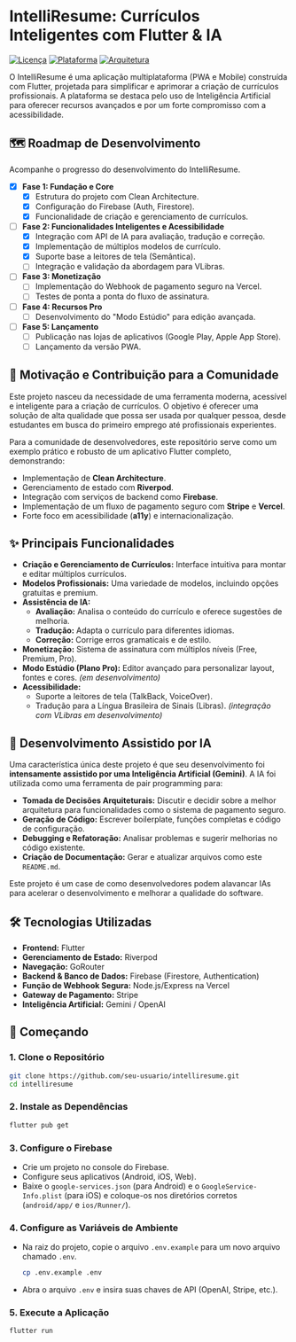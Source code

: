 # IntelliResume: Currículos Inteligentes com Flutter & IA

[![Licença](https://img.shields.io/badge/license-Proprietary-blue.svg)](./LICENSE)
[![Plataforma](https://img.shields.io/badge/platform-Flutter%20%7C%20Android%20%7C%20iOS%20%7C%20Web-blue)](https://flutter.dev)
[![Arquitetura](https://img.shields.io/badge/architecture-Clean%20Architecture-green)](https://blog.cleancoder.com/uncle-bob/2012/08/13/the-clean-architecture.html)

O IntelliResume é uma aplicação multiplataforma (PWA e Mobile) construída com Flutter, projetada para simplificar e aprimorar a criação de currículos profissionais. A plataforma se destaca pelo uso de Inteligência Artificial para oferecer recursos avançados e por um forte compromisso com a acessibilidade.

## 🗺️ Roadmap de Desenvolvimento

Acompanhe o progresso do desenvolvimento do IntelliResume.

- [x] **Fase 1: Fundação e Core**
  - [x] Estrutura do projeto com Clean Architecture.
  - [x] Configuração do Firebase (Auth, Firestore).
  - [x] Funcionalidade de criação e gerenciamento de currículos.
- [ ] **Fase 2: Funcionalidades Inteligentes e Acessibilidade**
  - [x] Integração com API de IA para avaliação, tradução e correção.
  - [x] Implementação de múltiplos modelos de currículo.
  - [x] Suporte base a leitores de tela (Semântica).
  - [ ] Integração e validação da abordagem para VLibras.
- [ ] **Fase 3: Monetização**
  - [ ] Implementação do Webhook de pagamento seguro na Vercel.
  - [ ] Testes de ponta a ponta do fluxo de assinatura.
- [ ] **Fase 4: Recursos Pro**
  - [ ] Desenvolvimento do "Modo Estúdio" para edição avançada.
- [ ] **Fase 5: Lançamento**
  - [ ] Publicação nas lojas de aplicativos (Google Play, Apple App Store).
  - [ ] Lançamento da versão PWA.

## 🎯 Motivação e Contribuição para a Comunidade

Este projeto nasceu da necessidade de uma ferramenta moderna, acessível e inteligente para a criação de currículos. O objetivo é oferecer uma solução de alta qualidade que possa ser usada por qualquer pessoa, desde estudantes em busca do primeiro emprego até profissionais experientes.

Para a comunidade de desenvolvedores, este repositório serve como um exemplo prático e robusto de um aplicativo Flutter completo, demonstrando:
- Implementação de **Clean Architecture**.
- Gerenciamento de estado com **Riverpod**.
- Integração com serviços de backend como **Firebase**.
- Implementação de um fluxo de pagamento seguro com **Stripe** e **Vercel**.
- Forte foco em acessibilidade (**a11y**) e internacionalização.

## ✨ Principais Funcionalidades

- **Criação e Gerenciamento de Currículos:** Interface intuitiva para montar e editar múltiplos currículos.
- **Modelos Profissionais:** Uma variedade de modelos, incluindo opções gratuitas e premium.
- **Assistência de IA:**
  - **Avaliação:** Analisa o conteúdo do currículo e oferece sugestões de melhoria.
  - **Tradução:** Adapta o currículo para diferentes idiomas.
  - **Correção:** Corrige erros gramaticais e de estilo.
- **Monetização:** Sistema de assinatura com múltiplos níveis (Free, Premium, Pro).
- **Modo Estúdio (Plano Pro):** Editor avançado para personalizar layout, fontes e cores. *(em desenvolvimento)*
- **Acessibilidade:**
  - Suporte a leitores de tela (TalkBack, VoiceOver).
  - Tradução para a Língua Brasileira de Sinais (Libras). *(integração com VLibras em desenvolvimento)*

## 🤖 Desenvolvimento Assistido por IA

Uma característica única deste projeto é que seu desenvolvimento foi **intensamente assistido por uma Inteligência Artificial (Gemini)**. A IA foi utilizada como uma ferramenta de pair programming para:
- **Tomada de Decisões Arquiteturais:** Discutir e decidir sobre a melhor arquitetura para funcionalidades como o sistema de pagamento seguro.
- **Geração de Código:** Escrever boilerplate, funções completas e código de configuração.
- **Debugging e Refatoração:** Analisar problemas e sugerir melhorias no código existente.
- **Criação de Documentação:** Gerar e atualizar arquivos como este `README.md`.

Este projeto é um case de como desenvolvedores podem alavancar IAs para acelerar o desenvolvimento e melhorar a qualidade do software.

## 🛠️ Tecnologias Utilizadas

- **Frontend:** Flutter
- **Gerenciamento de Estado:** Riverpod
- **Navegação:** GoRouter
- **Backend & Banco de Dados:** Firebase (Firestore, Authentication)
- **Função de Webhook Segura:** Node.js/Express na Vercel
- **Gateway de Pagamento:** Stripe
- **Inteligência Artificial:** Gemini / OpenAI

## 🚀 Começando

### 1. Clone o Repositório
```bash
git clone https://github.com/seu-usuario/intelliresume.git
cd intelliresume
```

### 2. Instale as Dependências
```bash
flutter pub get
```

### 3. Configure o Firebase
- Crie um projeto no console do Firebase.
- Configure seus aplicativos (Android, iOS, Web).
- Baixe o `google-services.json` (para Android) e o `GoogleService-Info.plist` (para iOS) e coloque-os nos diretórios corretos (`android/app/` e `ios/Runner/`).

### 4. Configure as Variáveis de Ambiente
- Na raiz do projeto, copie o arquivo `.env.example` para um novo arquivo chamado `.env`.
  ```bash
  cp .env.example .env
  ```
- Abra o arquivo `.env` e insira suas chaves de API (OpenAI, Stripe, etc.).

### 5. Execute a Aplicação
```bash
flutter run
```